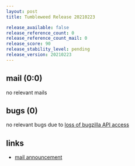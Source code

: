 ```yaml
---
layout: post
title: Tumbleweed Release 20210223

release_available: false
release_reference_count: 0
release_reference_count_mail: 0
release_score: 90
release_stability_level: pending
release_version: 20210223
---
```


## mail (0:0)

no relevant mails

## bugs (0)

<!--more-->

no relevant bugs due to [loss of bugzilla API access](https://bugzilla.opensuse.org/show_bug.cgi?id=1157722)



## links

- [mail announcement](https://github.com/boombatower/tumbleweed-review/issues/10)
